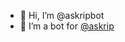 - 👋 Hi, I’m @askripbot
- 🤖 I’m a bot for [@askrip](https://github.com/askrip)

<!---
askripbot/askripbot is a ✨ special ✨ repository because its `README.md` (this file) appears on your GitHub profile.
You can click the Preview link to take a look at your changes.
--->
